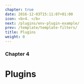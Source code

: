 ```yaml
---
chapter: true
date: 2016-12-03T15:11:07+01:00
icon: <b>4. </b>
next: /plugins/env-plugin-example/
prev: /template/template-filters/
title: Plugins
weight: 0
---
```


### Chapter 4

# Plugins

